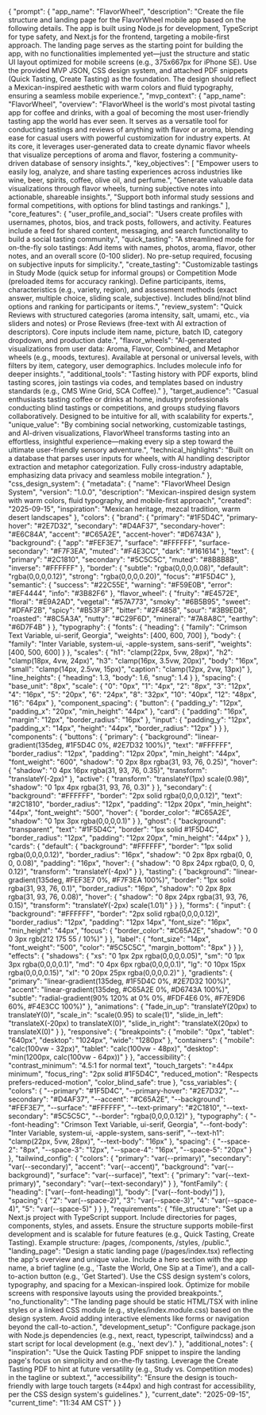 {
  "prompt": {
    "app_name": "FlavorWheel",
    "description": "Create the file structure and landing page for the FlavorWheel mobile app based on the following details. The app is built using Node.js for development, TypeScript for type safety, and Next.js for the frontend, targeting a mobile-first approach. The landing page serves as the starting point for building the app, with no functionalities implemented yet—just the structure and static UI layout optimized for mobile screens (e.g., 375x667px for iPhone SE). Use the provided MVP JSON, CSS design system, and attached PDF snippets (Quick Tasting, Create Tasting) as the foundation. The design should reflect a Mexican-inspired aesthetic with warm colors and fluid typography, ensuring a seamless mobile experience.",
    "mvp_context": {
      "app_name": "FlavorWheel",
      "overview": "FlavorWheel is the world's most pivotal tasting app for coffee and drinks, with a goal of becoming the most user-friendly tasting app the world has ever seen. It serves as a versatile tool for conducting tastings and reviews of anything with flavor or aroma, blending ease for casual users with powerful customization for industry experts. At its core, it leverages user-generated data to create dynamic flavor wheels that visualize perceptions of aroma and flavor, fostering a community-driven database of sensory insights.",
      "key_objectives": [
        "Empower users to easily log, analyze, and share tasting experiences across industries like wine, beer, spirits, coffee, olive oil, and perfume.",
        "Generate valuable data visualizations through flavor wheels, turning subjective notes into actionable, shareable insights.",
        "Support both informal study sessions and formal competitions, with options for blind tastings and rankings."
      ],
      "core_features": {
        "user_profile_and_social": "Users create profiles with usernames, photos, bios, and track posts, followers, and activity. Features include a feed for shared content, messaging, and search functionality to build a social tasting community.",
        "quick_tasting": "A streamlined mode for on-the-fly solo tastings: Add items with names, photos, aroma, flavor, other notes, and an overall score (0-100 slider). No pre-setup required, focusing on subjective inputs for simplicity.",
        "create_tasting": "Customizable tastings in Study Mode (quick setup for informal groups) or Competition Mode (preloaded items for accuracy ranking). Define participants, items, characteristics (e.g., variety, region), and assessment methods (exact answer, multiple choice, sliding scale, subjective). Includes blind/not blind options and ranking for participants or items.",
        "review_system": "Quick Reviews with structured categories (aroma intensity, salt, umami, etc., via sliders and notes) or Prose Reviews (free-text with AI extraction of descriptors). Core inputs include item name, picture, batch ID, category dropdown, and production date.",
        "flavor_wheels": "AI-generated visualizations from user data: Aroma, Flavor, Combined, and Metaphor wheels (e.g., moods, textures). Available at personal or universal levels, with filters by item, category, user demographics. Includes molecule info for deeper insights.",
        "additional_tools": "Tasting history with PDF exports, blind tasting scores, join tastings via codes, and templates based on industry standards (e.g., CMS Wine Grid, SCA Coffee)."
      },
      "target_audience": "Casual enthusiasts tasting coffee or drinks at home, industry professionals conducting blind tastings or competitions, and groups studying flavors collaboratively. Designed to be intuitive for all, with scalability for experts.",
      "unique_value": "By combining social networking, customizable tastings, and AI-driven visualizations, FlavorWheel transforms tasting into an effortless, insightful experience—making every sip a step toward the ultimate user-friendly sensory adventure.",
      "technical_highlights": "Built on a database that parses user inputs for wheels, with AI handling descriptor extraction and metaphor categorization. Fully cross-industry adaptable, emphasizing data privacy and seamless mobile integration."
    },
    "css_design_system": {
      "metadata": {
        "name": "FlavorWheel Design System",
        "version": "1.0.0",
        "description": "Mexican-inspired design system with warm colors, fluid typography, and mobile-first approach",
        "created": "2025-09-15",
        "inspiration": "Mexican heritage, mezcal tradition, warm desert landscapes"
      },
      "colors": {
        "brand": {
          "primary": "#1F5D4C",
          "primary-hover": "#2E7D32",
          "secondary": "#D4AF37",
          "secondary-hover": "#E6C84A",
          "accent": "#C65A2E",
          "accent-hover": "#D6743A"
        },
        "background": {
          "app": "#FEF3E7",
          "surface": "#FFFFFF",
          "surface-secondary": "#F7F3EA",
          "muted": "#F4E3CC",
          "dark": "#161614"
        },
        "text": {
          "primary": "#2C1810",
          "secondary": "#5C5C5C",
          "muted": "#8B8B8B",
          "inverse": "#FFFFFF"
        },
        "border": {
          "subtle": "rgba(0,0,0,0.08)",
          "default": "rgba(0,0,0,0.12)",
          "strong": "rgba(0,0,0,0.20)",
          "focus": "#1F5D4C"
        },
        "semantic": {
          "success": "#22C55E",
          "warning": "#F59E0B",
          "error": "#EF4444",
          "info": "#3B82F6"
        },
        "flavor_wheel": {
          "fruity": "#E4572E",
          "floral": "#E9A2AD",
          "vegetal": "#57A773",
          "smoky": "#6B5B95",
          "sweet": "#DFAF2B",
          "spicy": "#B53F3F",
          "bitter": "#2F4858",
          "sour": "#3B9ED8",
          "roasted": "#8C5A3A",
          "nutty": "#C29F6D",
          "mineral": "#7A8A8C",
          "earthy": "#6D7F4B"
        }
      },
      "typography": {
        "fonts": {
          "heading": {
            "family": "Crimson Text Variable, ui-serif, Georgia",
            "weights": [400, 600, 700]
          },
          "body": {
            "family": "Inter Variable, system-ui, -apple-system, sans-serif",
            "weights": [400, 500, 600]
          }
        },
        "scales": {
          "h1": "clamp(22px, 5vw, 28px)",
          "h2": "clamp(18px, 4vw, 24px)",
          "h3": "clamp(16px, 3.5vw, 20px)",
          "body": "16px",
          "small": "clamp(14px, 2.5vw, 15px)",
          "caption": "clamp(12px, 2vw, 13px)"
        },
        "line_heights": {
          "heading": 1.3,
          "body": 1.6,
          "snug": 1.4
        }
      },
      "spacing": {
        "base_unit": "8px",
        "scale": {
          "0": "0px",
          "1": "4px",
          "2": "8px",
          "3": "12px",
          "4": "16px",
          "5": "20px",
          "6": "24px",
          "8": "32px",
          "10": "40px",
          "12": "48px",
          "16": "64px"
        },
        "component_spacing": {
          "button": {
            "padding_y": "12px",
            "padding_x": "20px",
            "min_height": "44px"
          },
          "card": {
            "padding": "16px",
            "margin": "12px",
            "border_radius": "16px"
          },
          "input": {
            "padding_y": "12px",
            "padding_x": "14px",
            "height": "44px",
            "border_radius": "12px"
          }
        }
      },
      "components": {
        "buttons": {
          "primary": {
            "background": "linear-gradient(135deg, #1F5D4C 0%, #2E7D32 100%)",
            "text": "#FFFFFF",
            "border_radius": "12px",
            "padding": "12px 20px",
            "min_height": "44px",
            "font_weight": "600",
            "shadow": "0 2px 8px rgba(31, 93, 76, 0.25)",
            "hover": {
              "shadow": "0 4px 16px rgba(31, 93, 76, 0.35)",
              "transform": "translateY(-2px)"
            },
            "active": {
              "transform": "translateY(1px) scale(0.98)",
              "shadow": "0 1px 4px rgba(31, 93, 76, 0.3)"
            }
          },
          "secondary": {
            "background": "#FFFFFF",
            "border": "2px solid rgba(0,0,0,0.12)",
            "text": "#2C1810",
            "border_radius": "12px",
            "padding": "12px 20px",
            "min_height": "44px",
            "font_weight": "500",
            "hover": {
              "border_color": "#C65A2E",
              "shadow": "0 1px 3px rgba(0,0,0,0.1)"
            }
          },
          "ghost": {
            "background": "transparent",
            "text": "#1F5D4C",
            "border": "1px solid #1F5D4C",
            "border_radius": "12px",
            "padding": "12px 20px",
            "min_height": "44px"
          }
        },
        "cards": {
          "default": {
            "background": "#FFFFFF",
            "border": "1px solid rgba(0,0,0,0.12)",
            "border_radius": "16px",
            "shadow": "0 2px 8px rgba(0, 0, 0, 0.08)",
            "padding": "16px",
            "hover": {
              "shadow": "0 8px 24px rgba(0, 0, 0, 0.12)",
              "transform": "translateY(-4px)"
            }
          },
          "tasting": {
            "background": "linear-gradient(135deg, #FEF3E7 0%, #F7F3EA 100%)",
            "border": "1px solid rgba(31, 93, 76, 0.1)",
            "border_radius": "16px",
            "shadow": "0 2px 8px rgba(31, 93, 76, 0.08)",
            "hover": {
              "shadow": "0 8px 24px rgba(31, 93, 76, 0.15)",
              "transform": "translateY(-2px) scale(1.01)"
            }
          }
        },
        "forms": {
          "input": {
            "background": "#FFFFFF",
            "border": "2px solid rgba(0,0,0,0.12)",
            "border_radius": "12px",
            "padding": "12px 14px",
            "font_size": "16px",
            "min_height": "44px",
            "focus": {
              "border_color": "#C65A2E",
              "shadow": "0 0 0 3px rgb(212 175 55 / 10%)"
            }
          },
          "label": {
            "font_size": "14px",
            "font_weight": "500",
            "color": "#5C5C5C",
            "margin_bottom": "8px"
          }
        }
      },
      "effects": {
        "shadows": {
          "xs": "0 1px 2px rgba(0,0,0,0.05)",
          "sm": "0 1px 3px rgba(0,0,0,0.1)",
          "md": "0 4px 6px rgba(0,0,0,0.1)",
          "lg": "0 10px 15px rgba(0,0,0,0.15)",
          "xl": "0 20px 25px rgba(0,0,0,0.2)"
        },
        "gradients": {
          "primary": "linear-gradient(135deg, #1F5D4C 0%, #2E7D32 100%)",
          "accent": "linear-gradient(135deg, #C65A2E 0%, #D6743A 100%)",
          "subtle": "radial-gradient(90% 120% at 0% 0%, #FDF4E6 0%, #F7E9D6 60%, #F4E3CC 100%)"
        },
        "animations": {
          "fade_in_up": "translateY(20px) to translateY(0)",
          "scale_in": "scale(0.95) to scale(1)",
          "slide_in_left": "translateX(-20px) to translateX(0)",
          "slide_in_right": "translateX(20px) to translateX(0)"
        }
      },
      "responsive": {
        "breakpoints": {
          "mobile": "0px",
          "tablet": "640px",
          "desktop": "1024px",
          "wide": "1280px"
        },
        "containers": {
          "mobile": "calc(100vw - 32px)",
          "tablet": "calc(100vw - 48px)",
          "desktop": "min(1200px, calc(100vw - 64px))"
        }
      },
      "accessibility": {
        "contrast_minimum": "4.5:1 for normal text",
        "touch_targets": "≥44px minimum",
        "focus_ring": "2px solid #1F5D4C",
        "reduced_motion": "Respects prefers-reduced-motion",
        "color_blind_safe": true
      },
      "css_variables": {
        "colors": {
          "--primary": "#1F5D4C",
          "--primary-hover": "#2E7D32",
          "--secondary": "#D4AF37",
          "--accent": "#C65A2E",
          "--background": "#FEF3E7",
          "--surface": "#FFFFFF",
          "--text-primary": "#2C1810",
          "--text-secondary": "#5C5C5C",
          "--border": "rgba(0,0,0,0.12)"
        },
        "typography": {
          "--font-heading": "Crimson Text Variable, ui-serif, Georgia",
          "--font-body": "Inter Variable, system-ui, -apple-system, sans-serif",
          "--text-h1": "clamp(22px, 5vw, 28px)",
          "--text-body": "16px"
        },
        "spacing": {
          "--space-2": "8px",
          "--space-3": "12px",
          "--space-4": "16px",
          "--space-5": "20px"
        }
      },
      "tailwind_config": {
        "colors": {
          "primary": "var(--primary)",
          "secondary": "var(--secondary)",
          "accent": "var(--accent)",
          "background": "var(--background)",
          "surface": "var(--surface)",
          "text": {
            "primary": "var(--text-primary)",
            "secondary": "var(--text-secondary)"
          }
        },
        "fontFamily": {
          "heading": ["var(--font-heading)"],
          "body": ["var(--font-body)"]
        },
        "spacing": {
          "2": "var(--space-2)",
          "3": "var(--space-3)",
          "4": "var(--space-4)",
          "5": "var(--space-5)"
        }
      }
    },
    "requirements": {
      "file_structure": "Set up a Next.js project with TypeScript support. Include directories for pages, components, styles, and assets. Ensure the structure supports mobile-first development and is scalable for future features (e.g., Quick Tasting, Create Tasting). Example structure: /pages, /components, /styles, /public.",
      "landing_page": "Design a static landing page (/pages/index.tsx) reflecting the app's overview and unique value. Include a hero section with the app name, a brief tagline (e.g., 'Taste the World, One Sip at a Time'), and a call-to-action button (e.g., 'Get Started'). Use the CSS design system's colors, typography, and spacing for a Mexican-inspired look. Optimize for mobile screens with responsive layouts using the provided breakpoints.",
      "no_functionality": "The landing page should be static HTML/TSX with inline styles or a linked CSS module (e.g., styles/index.module.css) based on the design system. Avoid adding interactive elements like forms or navigation beyond the call-to-action.",
      "development_setup": "Configure package.json with Node.js dependencies (e.g., next, react, typescript, tailwindcss) and a start script for local development (e.g., 'next dev')."
    },
    "additional_notes": {
      "inspiration": "Use the Quick Tasting PDF snippet to inspire the landing page's focus on simplicity and on-the-fly tasting. Leverage the Create Tasting PDF to hint at future versatility (e.g., Study vs. Competition modes) in the tagline or subtext.",
      "accessibility": "Ensure the design is touch-friendly with large touch targets (≥44px) and high contrast for accessibility, per the CSS design system's guidelines."
    },
    "current_date": "2025-09-15",
    "current_time": "11:34 AM CST"
  }
}